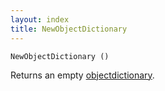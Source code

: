 ```yaml
---
layout: index
title: NewObjectDictionary
---
```


    NewObjectDictionary ()

Returns an empty [objectdictionary](../types/objectdictionary.html).
